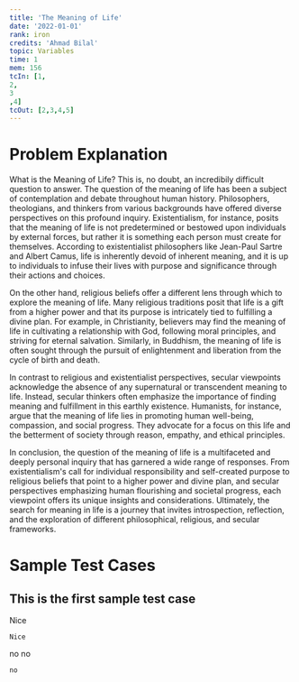```yaml
---
title: 'The Meaning of Life'
date: '2022-01-01'
rank: iron
credits: 'Ahmad Bilal'
topic: Variables
time: 1
mem: 156
tcIn: [1,
2,
3
,4]
tcOut: [2,3,4,5]
---
```


# Problem Explanation

What is the Meaning of Life? This is, no doubt, an incredibily difficult question to answer. The question of the meaning of life has been a subject of contemplation and debate throughout human history. Philosophers, theologians, and thinkers from various backgrounds have offered diverse perspectives on this profound inquiry. Existentialism, for instance, posits that the meaning of life is not predetermined or bestowed upon individuals by external forces, but rather it is something each person must create for themselves. According to existentialist philosophers like Jean-Paul Sartre and Albert Camus, life is inherently devoid of inherent meaning, and it is up to individuals to infuse their lives with purpose and significance through their actions and choices.

On the other hand, religious beliefs offer a different lens through which to explore the meaning of life. Many religious traditions posit that life is a gift from a higher power and that its purpose is intricately tied to fulfilling a divine plan. For example, in Christianity, believers may find the meaning of life in cultivating a relationship with God, following moral principles, and striving for eternal salvation. Similarly, in Buddhism, the meaning of life is often sought through the pursuit of enlightenment and liberation from the cycle of birth and death.

In contrast to religious and existentialist perspectives, secular viewpoints acknowledge the absence of any supernatural or transcendent meaning to life. Instead, secular thinkers often emphasize the importance of finding meaning and fulfillment in this earthly existence. Humanists, for instance, argue that the meaning of life lies in promoting human well-being, compassion, and social progress. They advocate for a focus on this life and the betterment of society through reason, empathy, and ethical principles.

In conclusion, the question of the meaning of life is a multifaceted and deeply personal inquiry that has garnered a wide range of responses. From existentialism's call for individual responsibility and self-created purpose to religious beliefs that point to a higher power and divine plan, and secular perspectives emphasizing human flourishing and societal progress, each viewpoint offers its unique insights and considerations. Ultimately, the search for meaning in life is a journey that invites introspection, reflection, and the exploration of different philosophical, religious, and secular frameworks.

# Sample Test Cases

## This is the first sample test case

Nice

```
Nice
```

no no

```
no
```
